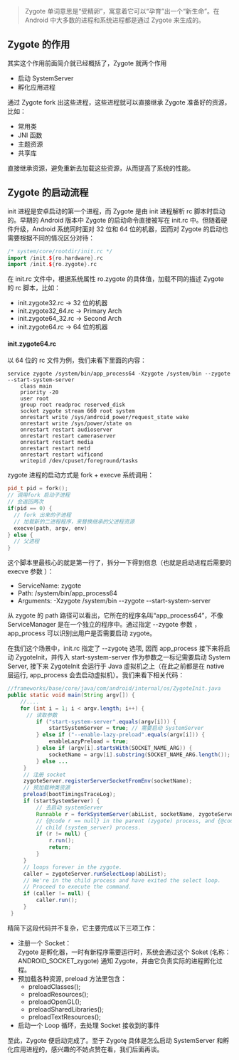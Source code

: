> Zygote 单词意思是“受精卵”，寓意着它可以“孕育”出一个“新生命”。在 Android 中大多数的进程和系统进程都是通过 Zygote 来生成的。

## Zygote 的作用

其实这个作用前面简介就已经概括了，Zygote 就两个作用

- 启动 SystemServer
- 孵化应用进程 

通过 Zygote fork 出这些进程，这些进程就可以直接继承 Zygote 准备好的资源，比如：

- 常用类
- JNI 函数
- 主题资源
- 共享库

直接继承资源，避免重新去加载这些资源，从而提高了系统的性能。

## Zygote 的启动流程

init 进程是安卓启动的第一个进程，而 Zygote 是由 init 进程解析 rc 脚本时启动的。早期的 Android 版本中 Zygote 的启动命令直接被写在 init.rc 中。但随着硬件升级，Android 系统同时面对 32 位和 64 位的机器，因而对 Zygote 的启动也需要根据不同的情况区分对待：

```c++
/* system/core/rootdir/init.rc */
import /init.${ro.hardware}.rc
import /init.${ro.zygote}.rc
```

在 init.rc 文件中，根据系统属性 ro.zygote 的具体值，加载不同的描述 Zygote 的 rc 脚本，比如：

- init.zygote32.rc -> 32 位的机器 
- init.zygote32_64.rc -> Primary Arch
- init.zygote64_32.rc -> Second Arch
- init.zygote64.rc -> 64 位的机器 

#### init.zygote64.rc

以 64 位的 rc 文件为例，我们来看下里面的内容：

```
service zygote /system/bin/app_process64 -Xzygote /system/bin --zygote --start-system-server
    class main
    priority -20
    user root
    group root readproc reserved_disk
    socket zygote stream 660 root system
    onrestart write /sys/android_power/request_state wake
    onrestart write /sys/power/state on
    onrestart restart audioserver
    onrestart restart cameraserver
    onrestart restart media
    onrestart restart netd
    onrestart restart wificond
    writepid /dev/cpuset/foreground/tasks
```

zygote 进程的启动方式是 fork + execve 系统调用：

```c++
pid_t pid = fork();
// 调用fork 启动子进程
// 会返回两次
if(pid == 0) { 
  // fork 出来的子进程
  // 加载新的二进程程序，来替换继承的父进程资源 
  execve(path, argv, env)
} else {
  // 父进程
}
```

这个脚本里最核心的就是第一行了，拆分一下得到信息（也就是启动进程后需要的 execve 参数 ）：

- ServiceName: zygote
- Path: /system/bin/app_process64
- Arguments:  -Xzygote /system/bin --zygote --start-system-server

从 zygote 的 path 路径可以看出，它所在的程序名叫“app_process64”，不像 ServiceManager 是在一个独立的程序中。通过指定 --zygote 参数 ，app_process 可以识别出用户是否需要启动 zygote。

在我们这个场景中，init.rc 指定了 --zygotę 选项, 因而 app_process 接下来将启动 ZygoteInit，并传入 start-system-server 作为参数之一标记需要启动 System Server, 接下来 ZygoteInit 会运行于 Java 虚拟机之上（在此之前都是在 native 层运行, app_process 会去启动虚拟机）。我们来看下相关代码：

```JAVA
//frameworks/base/core/java/com/android/internal/os/ZygoteInit.java
public static void main(String argv[]) {
    //....
    for (int i = 1; i < argv.length; i++) {
      // 读取参数 
         if ("start-system-server".equals(argv[i])) {
             startSystemServer = true; // 需要启动 SystemServer
         } else if ("--enable-lazy-preload".equals(argv[i])) {
             enableLazyPreload = true;
         } else if (argv[i].startsWith(SOCKET_NAME_ARG)) {
             socketName = argv[i].substring(SOCKET_NAME_ARG.length());
         } else ...
     }
     // 注册 socket
     zygoteServer.registerServerSocketFromEnv(socketName);
     // 预加载种类资源
     preload(bootTimingsTraceLog);
     if (startSystemServer) {
         // 去启动 systemServer
         Runnable r = forkSystemServer(abiList, socketName, zygoteServer);
         // {@code r == null} in the parent (zygote) process, and {@code r != null} in the
         // child (system_server) process.
         if (r != null) {
             r.run();
             return;
         }
     }
     // loops forever in the zygote.
     caller = zygoteServer.runSelectLoop(abiList);
     // We're in the child process and have exited the select loop. 
     // Proceed to execute the command.
     if (caller != null) {
         caller.run();
     }
 }
```

精简下这段代码并不复杂，它主要完成以下三项工作：

- 注册一个 Socket：<br>
  Zygote 是孵化器，一时有新程序需要运行时，系统会通过这个 Soket (名称：ANDROID_SOCKET_zygote) 通知 Zygote，并由它负责实际的进程孵化过程。
- 预加载各种资源, preload 方法里包含：<br>
  - preloadClasses();
  - preloadResources();
  - preloadOpenGL();
  - preloadSharedLibraries();
  - preloadTextResources();
- 启动一个 Loop 循环，去处理 Socket 接收到的事件

至此，Zygote 便启动完成了。至于 Zygotę 具体是怎么启动 SystemServer 和孵化应用进程的，感兴趣的不妨点赞在看，我们后面再谈。